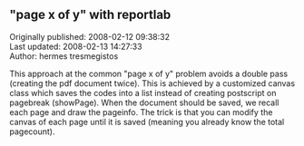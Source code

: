 ## "page x of y" with reportlab  
Originally published: 2008-02-12 09:38:32  
Last updated: 2008-02-13 14:27:33  
Author: hermes tresmegistos  
  
This approach at the common "page x of y" problem avoids a double pass (creating the pdf document twice).
This is achieved by a customized canvas class which saves the codes into a list instead of creating postscript on pagebreak (showPage). When the document should be saved, we recall each page and draw the pageinfo.
The trick is that you can modify the canvas of each page until it is saved (meaning you already know the total pagecount).
